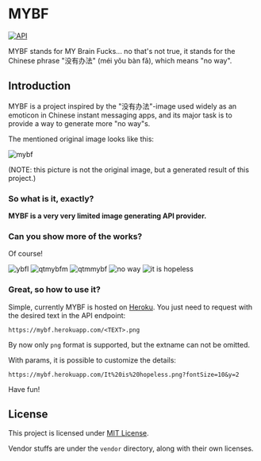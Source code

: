 
# MYBF

[![API](https://img.shields.io/badge/API-MYBF-blue.svg)](https://mybf.herokuapp.com/)

MYBF stands for MY Brain Fucks... no that's not true, it stands for the Chinese phrase "没有办法" (méi yǒu bàn fǎ), which means "no way".

## Introduction

MYBF is a project inspired by the "没有办法"-image used widely as an emoticon in Chinese instant messaging apps, and its major task is to provide a way to generate more "no way"s.

The mentioned original image looks like this:

![mybf](https://mybf.herokuapp.com/%E6%B2%A1%E6%9C%89%E5%8A%9E%E6%B3%95.png)

(NOTE: this picture is not the original image, but a generated result of this project.)

### So what is it, exactly?

**MYBF is a very very limited image generating API provider.**

### Can you show more of the works?

Of course!

![ybfl](https://mybf.herokuapp.com/%E6%9C%89%E5%8A%9E%E6%B3%95%E4%BA%86.png)
![qtmybfm](https://mybf.herokuapp.com/%E5%85%B6%E4%BB%96%E7%8C%AB%E6%9C%89%E5%8A%9E%E6%B3%95%E5%90%97.png?fontSize=11&y=2)
![qtmmybf](https://mybf.herokuapp.com/%E5%85%B6%E4%BB%96%E7%8C%AB%E6%B2%A1%E6%9C%89%E5%8A%9E%E6%B3%95.png?fontSize=11&y=2)
![no way](https://mybf.herokuapp.com/No%20Way.png)
![it is hopeless](https://mybf.herokuapp.com/It%20is%20hopeless.png?fontSize=10&y=2)

### Great, so how to use it?

Simple, currently MYBF is hosted on [Heroku](https://heroku.com/). You just need to request with the desired text in the API endpoint:

```
https://mybf.herokuapp.com/<TEXT>.png
```

By now only `png` format is supported, but the extname can not be omitted.

With params, it is possible to customize the details:

```
https://mybf.herokuapp.com/It%20is%20hopeless.png?fontSize=10&y=2
```

Have fun!

## License

This project is licensed under [MIT License](https://github.com/esphas/mybf/blob/master/LICENSE).

Vendor stuffs are under the `vendor` directory, along with their own licenses.
